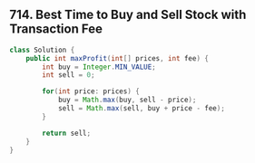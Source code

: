 ## 714. Best Time to Buy and Sell Stock with Transaction Fee

```java
class Solution {
    public int maxProfit(int[] prices, int fee) {
        int buy = Integer.MIN_VALUE;
        int sell = 0;

        for(int price: prices) {
            buy = Math.max(buy, sell - price);
            sell = Math.max(sell, buy + price - fee);
        }

        return sell;
    }
}
```
